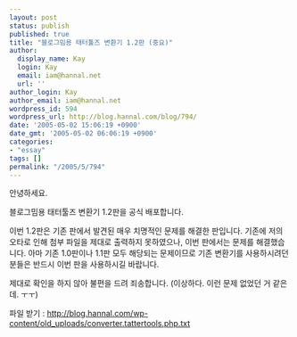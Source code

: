 ```yaml
---
layout: post
status: publish
published: true
title: "블로그밈용 태터툴즈 변환기 1.2판 (중요)"
author:
  display_name: Kay
  login: Kay
  email: iam@hannal.net
  url: ''
author_login: Kay
author_email: iam@hannal.net
wordpress_id: 594
wordpress_url: http://blog.hannal.com/blog/794/
date: '2005-05-02 15:06:19 +0900'
date_gmt: '2005-05-02 06:06:19 +0900'
categories:
- "essay"
tags: []
permalink: "/2005/5/794"
---
```

<p>안녕하세요.</p>
<p>블로그밈용 태터툴즈 변환기 1.2판을 공식 배포합니다.</p>
<p>이번 1.2판은 기존 판에서 발견된 매우 치명적인 문제를 해결한 판입니다. 기존에 저의 오타로 인해 첨부 파일을 제대로 출력하지 못하였으나, 이번 판에서는 문제를 해결했습니다. 아마 기존 1.0판이나 1.1판 모두 해당되는 문제이므로 기존 변환기를 사용하시려던 분들은 반드시 이번 판을 사용하시길 바랍니다.</p>
<p>제대로 확인을 하지 않아 불편을 드려 죄송합니다. (이상하다. 이런 문제 없었던 거 같은데. ㅜㅜ)</p>
<p>파일 받기 : <a href="http://blog.hannal.com/wp-content/old_uploads/converter.tattertools.php.txt">http://blog.hannal.com/wp-content/old_uploads/converter.tattertools.php.txt</a></p>
